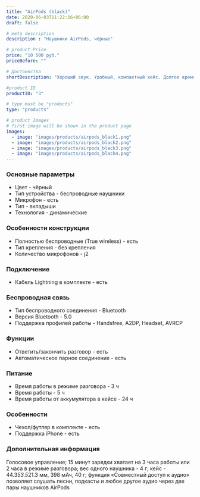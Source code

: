 ```yaml
---
title: "AirPods (black)"
date: 2020-06-03T11:22:16+06:00
draft: false

# meta description
description : "Наушники AirPods, чёрные"

# product Price
price: "10 500 руб."
priceBefore: ""

# Достоинства
shortDescription: "Хороший звук. Удобный, компактный кейс. Долгое время работы. Свободные руки. Хорошая отзывчивость Siri."

#product ID
productID: "3"

# type must be "products"
type: "products"

# product Images
# first image will be shown in the product page
images:
  - image: "images/products/airpods_black1.png"
  - image: "images/products/airpods_black2.png"
  - image: "images/products/airpods_black3.png"
  - image: "images/products/airpods_black4.png"
---
```


### Основные параметры

- Цвет - чёрный
- Тип устройства - беспроводные наушники
- Микрофон - есть
- Тип - вкладыши
- Технология - динамические

### Особенности конструкции

- Полностью беспроводные (True wireless) - есть
- Тип крепления - без крепления
- Количество микрофонов - j2

### Подключение

- Кабель Lightning в комплекте - есть

### Беспроводная связь

- Тип беспроводного соединения - Bluetooth
- Версия Bluetooth - 5.0
- Поддержка профилей работы - Handsfree, A2DP, Headset, AVRCP

### Функции

- Ответить/закончить разговор - есть
- Автоматическое парное соединение - eсть

### Питание

- Время работы в режиме разговора - 3 ч
- Время работы - 5 ч
- Время работы от аккумулятора в кейсе - 24 ч

### Особенности

- Чехол/футляр в комплекте - есть
- Поддержка iPhone - есть

### Дополнительная информация

Голосовое управление; 15 минут зарядки хватает на 3 часа работы или 2 часа в режиме разговора; вес одного наушника - 4 г; кейс - 44.3*53.5*21.3 мм, 398 мАч, 40 г; функция «Совместный доступ к аудио» позволяет слушать песни, подкасты и любое другое аудио через две пары наушников AirPods